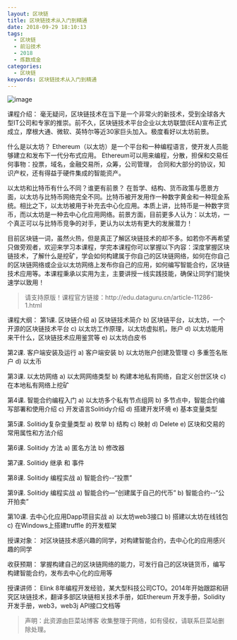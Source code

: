 ```yaml
---
layout: 区块链
title: 区块链技术从入门到精通
date: 2018-09-29 18:10:13
tags:
  - 区块链
  - 前沿技术
  - 2018
  - 炼数成金
categories:
  - 区块链
keywords: 区块链技术从入门到精通
---
```

![image](http://www.dataguru.cn/data/attachment/common/cf/110506d8f9mj9s1z94811z.jpg)

课程介绍：
毫无疑问，区块链技术在当下是一个非常火的新技术，受到全球各大型IT公司和专家的推崇。前不久，区块链技术平台企业以太坊联盟(EEA)宣布正式成立，摩根大通、微软、英特尔等近30家巨头加入。极度看好以太坊前景。

什么是以太坊？
Ethereum（以太坊）是一个平台和一种编程语言，使开发人员能够建立和发布下一代分布式应用。 Ethereum可以用来编程，分散，担保和交易任何事物：投票，域名，金融交易所，众筹，公司管理， 合同和大部分的协议，知识产权，还有得益于硬件集成的智能资产。

以太坊和比特币有什么不同？谁更有前景？
在哲学、结构、货币政策与愿景方面，以太坊与比特币网络完全不同。比特币被开发用作一种数字黄金和一种现金系统。相比之下，以太坊被用于补充去中心化应用。本质上讲，比特币是一种数字货币，而以太坊是一种去中心化应用网络。前景方面，目前更多人认为：以太坊，一个真正可以与比特币竞争的对手，更认为以太坊有更大的发展潜力！

目前区块链一词，虽然火热，但是真正了解区块链技术的却不多。如若你不再希望只做旁观者，欢迎来学习本课程，学完本课程你可以掌握以下内容：深度掌握区块链技术，了解什么是挖矿，学会如何构建属于你自己的区块链网络，如何在你自己的区块链网络或企业以太坊网络上发布你自己的应用，如何编写智能合约，区块链技术应用等。本课程秉承以实用为主，主要讲授一线实践技能，确保让同学们能快速学以致用！
<!-- more -->
<blockquote class="blockquote-center">
请支持原版！课程官方链接：http://edu.dataguru.cn/article-11286-1.html</blockquote>
</blockquote>
课程大纲：
第1课.    区块链介绍
a)    区块链技术简介
b)    区块链平台，以太坊，一个开源的区块链技术平台
c)    以太坊工作原理，以太坊虚拟机，账户
d)    以太坊能用来干什么，区块链技术应用鉴赏等
e)    以太坊白皮书

第2课.    客户端安装及运行
a)    客户端安装
b)    以太坊账户创建及管理
c)    多重签名账户
d)    以太币

第3课.    以太坊网络
a)    以太网网络类型
b)    构建本地私有网络，自定义创世区块
c)    在本地私有网络上挖矿

第4课.    智能合约编程入门
a)    以太坊多个私有节点组网
b)    多节点中，智能合约编写部署和使用介绍
c)    开发语言Solitidy介绍
d)    搭建开发环境
e)    基本变量类型

第5课.    Solitidy复杂变量类型
a)    枚举
b)    结构
c)    映射
d)    Delete
e)    区块和交易的常用属性和方法介绍

第6课.    Solitidy 方法
a)    匿名方法
b)    修改器

第7课.    Solitidy 继承 和 事件

第8课.    Solitidy 编程实战
a)    智能合约--“投票”

第9课.    Solitidy 编程实战
a)    智能合约—“创建属于自己的代币”
b)    智能合约--“公开拍卖”

第10课.    去中心化应用Dapp项目实战
a)    以太坊web3接口
b)    搭建以太坊在线钱包
c)    在Windows上搭建truffle 的开发框架


授课对象：
对区块链技术感兴趣的同学，对构建智能合约，去中心化的应用感兴趣的同学

收获预期：
掌握构建自己的区块链网络的能力，可发行自己的区块链货币，编写构建智能合约，发布去中心化的应用等

授课讲师：
Elink
8年编程开发经验，某大型科技公司CTO。2014年开始跟踪和研究区块链技术，翻译多部区块链相关技术手册，如Ethereum 开发手册，Solidity开发手册，web3，web3j API接口文档等

<blockquote class="blockquote-center">声明：此资源由巨菜站博客 收集整理于网络，如有侵权，请联系巨菜站删除处理。</blockquote>

<div id="jspay" sid="2LruyN32439" style="display:none">2LruyN32439</div>
<script type="text/javascript" src="https://www.fageka.com/j.js"></script>
<script type="text/javascript" src="https://www.fageka.com/f.js" charset="utf-8"></script>
